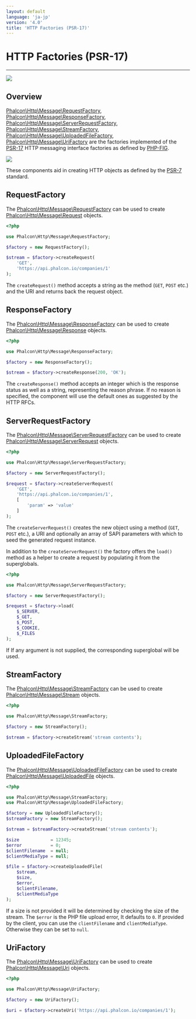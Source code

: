 ```yaml
---
layout: default
language: 'ja-jp'
version: '4.0'
title: 'HTTP Factories (PSR-17)'
---
```


# HTTP Factories (PSR-17)

* * *

![](/assets/images/document-status-stable-success.svg)

## Overview

[Phalcon\Http\Message\RequestFactory](api/Phalcon_Http#http-message-requestfactory), [Phalcon\Http\Message\ResponseFactory](api/Phalcon_Http#http-message-responsefactory), [Phalcon\Http\Message\ServerRequestFactory](api/Phalcon_Http#http-message-serverrequestfactory), [Phalcon\Http\Message\StreamFactory](api/Phalcon_Http#http-message-streamfactory), [Phalcon\Http\Message\UploadedFileFactory](api/Phalcon_Http#http-message-uploadedfilefactory), [Phalcon\Http\Message\UriFactory](api/Phalcon_Http#http-message-urifactory) are the factories implemented of the [PSR-17](https://www.php-fig.org/psr/psr-17/) HTTP messaging interface factories as defined by [PHP-FIG](https://www.php-fig.org/).

![](/assets/images/implements-psr--17-blue.svg)

These components aid in creating HTTP objects as defined by the [PSR-7](https://www.php-fig.org/psr/psr-7/) standard.

## RequestFactory

The [Phalcon\Http\Message\RequestFactory](api/Phalcon_Http#http-message-requestfactory) can be used to create [Phalcon\Http\Message\Request](api/Phalcon_Http#http-message-request) objects.

```php
<?php

use Phalcon\Http\Message\RequestFactory;

$factory = new RequestFactory();

$stream = $factory->createRequest(
    'GET', 
    'https://api.phalcon.io/companies/1'
);
```

The `createRequest()` method accepts a string as the method (`GET`, `POST` etc.) and the URI and returns back the request object.

## ResponseFactory

The [Phalcon\Http\Message\ResponseFactory](api/Phalcon_Http#http-message-responsefactory) can be used to create [Phalcon\Http\Message\Response](api/Phalcon_Http#http-message-response) objects.

```php
<?php

use Phalcon\Http\Message\ResponseFactory;

$factory = new ResponseFactory();

$stream = $factory->createResponse(200, 'OK');
```

The `createResponse()` method accepts an integer which is the response status as well as a string, representing the reason phrase. If no reason is specified, the component will use the default ones as suggested by the HTTP RFCs.

## ServerRequestFactory

The [Phalcon\Http\Message\ServerRequestFactory](api/Phalcon_Http#http-message-serverrequestfactory) can be used to create [Phalcon\Http\Message\ServerRequest](api/Phalcon_Http#http-message-serverrequest) objects.

```php
<?php

use Phalcon\Http\Message\ServerRequestFactory;

$factory = new ServerRequestFactory();

$request = $factory->createServerRequest(
    'GET', 
    'https://api.phalcon.io/companies/1',
    [
        'param' => 'value'
    ]
);
```

The `createServerRequest()` creates the new object using a method (`GET`, `POST` etc.), a URI and optionally an array of SAPI parameters with which to seed the generated request instance.

In addition to the `createServerRequest()` the factory offers the `load()` method as a helper to create a request by populating it from the superglobals.

```php
<?php

use Phalcon\Http\Message\ServerRequestFactory;

$factory = new ServerRequestFactory();

$request = $factory->load(
    $_SERVER,
    $_GET,
    $_POST,
    $_COOKIE,
    $_FILES
);
```

If If any argument is not supplied, the corresponding superglobal will be used.

## StreamFactory

The [Phalcon\Http\Message\StreamFactory](api/Phalcon_Http#http-message-streamfactory) can be used to create [Phalcon\Http\Message\Stream](api/Phalcon_Http#http-message-stream) objects.

```php
<?php

use Phalcon\Http\Message\StreamFactory;

$factory = new StreamFactory();

$stream = $factory->createStream('stream contents');
```

## UploadedFileFactory

The [Phalcon\Http\Message\UploadedFileFactory](api/Phalcon_Http#http-message-uploadedfilefactory) can be used to create [Phalcon\Http\Message\UploadedFile](api/Phalcon_Http#http-message-uploadedfile) objects.

```php
<?php

use Phalcon\Http\Message\StreamFactory;
use Phalcon\Http\Message\UploadedFileFactory;

$factory = new UploadedFileFactory();
$streamFactory = new StreamFactory();

$stream = $streamFactory->createStream('stream contents');

$size            = 12345;
$error           = 0;
$clientFilename  = null;
$clientMediaType = null;

$file = $factory->createUploadedFile(
    $stream,
    $size,
    $error,
    $clientFilename,
    $clientMediaType
);
```

If a size is not provided it will be determined by checking the size of the stream. The `$error` is the PHP file upload error, It defaults to `0`. If provided by the client, you can use the `clientFilename` and `clientMediaType`. Otherwise they can be set to `null`.

## UriFactory

The [Phalcon\Http\Message\UriFactory](api/Phalcon_Http#http-message-urifactory) can be used to create [Phalcon\Http\Message\Uri](api/Phalcon_Http#http-message-uri) objects.

```php
<?php

use Phalcon\Http\Message\UriFactory;

$factory = new UriFactory();

$uri = $factory->createUri('https://api.phalcon.io/companies/1');
```